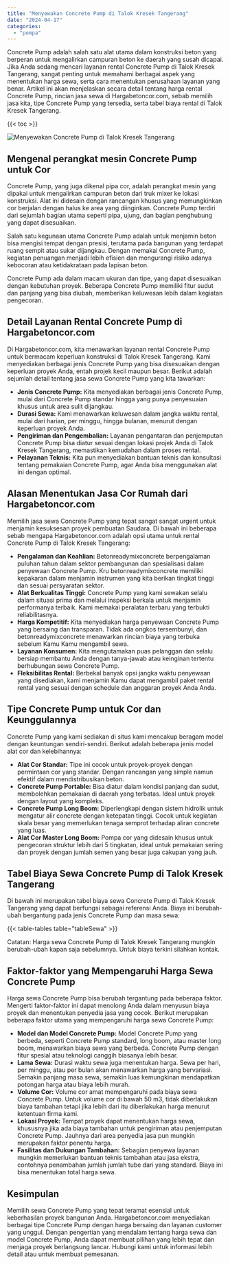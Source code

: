 ```yaml
---
title: "Menyewakan Concrete Pump di Talok Kresek Tangerang"
date: "2024-04-17"
categories: 
  - "pompa"
---
```




Concrete Pump adalah salah satu alat utama dalam konstruksi beton yang berperan untuk mengalirkan campuran beton ke daerah yang susah dicapai. Jika Anda sedang mencari layanan rental Concrete Pump di Talok Kresek Tangerang, sangat penting untuk memahami berbagai aspek yang menentukan harga sewa, serta cara menentukan perusahaan layanan yang benar. Artikel ini akan menjelaskan secara detail tentang harga rental Concrete Pump, rincian jasa sewa di Hargabetoncor.com, sebab memilih jasa kita, tipe Concrete Pump yang tersedia, serta tabel biaya rental di Talok Kresek Tangerang.

{{< toc >}}

![Menyewakan Concrete Pump di Talok Kresek Tangerang](https://hargareadymixid.github.io/pompa/concrete-pump%20(13).png)

## Mengenal perangkat mesin Concrete Pump untuk Cor

Concrete Pump, yang juga dikenal pipa cor, adalah perangkat mesin yang dipakai untuk mengalirkan campuran beton dari truk mixer ke lokasi konstruksi. Alat ini didesain dengan rancangan khusus yang memungkinkan cor berjalan dengan halus ke area yang diinginkan. Concrete Pump terdiri dari sejumlah bagian utama seperti pipa, ujung, dan bagian penghubung yang dapat disesuaikan.

Salah satu kegunaan utama Concrete Pump adalah untuk menjamin beton bisa mengisi tempat dengan presisi, terutama pada bangunan yang terdapat ruang sempit atau sukar dijangkau. Dengan memakai Concrete Pump, kegiatan penuangan menjadi lebih efisien dan mengurangi risiko adanya kebocoran atau ketidakrataan pada lapisan beton.

Concrete Pump ada dalam macam ukuran dan tipe, yang dapat disesuaikan dengan kebutuhan proyek. Beberapa Concrete Pump memiliki fitur sudut dan panjang yang bisa diubah, memberikan keluwesan lebih dalam kegiatan pengecoran.

## Detail Layanan Rental Concrete Pump di Hargabetoncor.com

Di Hargabetoncor.com, kita menawarkan layanan rental Concrete Pump untuk bermacam keperluan konstruksi di Talok Kresek Tangerang. Kami menyediakan berbagai jenis Concrete Pump yang bisa disesuaikan dengan keperluan proyek Anda, entah projek kecil maupun besar. Berikut adalah sejumlah detail tentang jasa sewa Concrete Pump yang kita tawarkan:

- **Jenis Concrete Pump:** Kita menyediakan berbagai jenis Concrete Pump, mulai dari Concrete Pump standar hingga yang punya penyesuaian khusus untuk area sulit dijangkau.
- **Durasi Sewa:** Kami menawarkan keluwesan dalam jangka waktu rental, mulai dari harian, per minggu, hingga bulanan, menurut dengan keperluan proyek Anda.
- **Pengiriman dan Pengembalian:** Layanan pengantaran dan penjemputan Concrete Pump bisa diatur sesuai dengan lokasi projek Anda di Talok Kresek Tangerang, memastikan kemudahan dalam proses rental.
- **Pelayanan Teknis:** Kita pun menyediakan bantuan teknis dan konsultasi tentang pemakaian Concrete Pump, agar Anda bisa menggunakan alat ini dengan optimal.

## Alasan Menentukan Jasa Cor Rumah dari Hargabetoncor.com

Memilih jasa sewa Concrete Pump yang tepat sangat sangat urgent untuk menjamin kesuksesan proyek pembuatan Saudara. Di bawah ini beberapa sebab mengapa Hargabetoncor.com adalah opsi utama untuk rental Concrete Pump di Talok Kresek Tangerang:

- **Pengalaman dan Keahlian:** Betonreadymixconcrete berpengalaman puluhan tahun dalam sektor pembangunan dan spesialisasi dalam penyewaan Concrete Pump. Kru betonreadymixconcrete memiliki kepakaran dalam menjamin instrumen yang kita berikan tingkat tinggi dan sesuai persyaratan sektor.
- **Alat Berkualitas Tinggi:** Concrete Pump yang kami sewakan selalu dalam situasi prima dan melalui inspeksi berkala untuk menjamin performanya terbaik. Kami memakai peralatan terbaru yang terbukti reliabilitasnya.
- **Harga Kompetitif:** Kita menyediakan harga penyewaan Concrete Pump yang bersaing dan transparan. Tidak ada ongkos tersembunyi, dan betonreadymixconcrete menawarkan rincian biaya yang terbuka sebelum Kamu Kamu mengambil sewa.
- **Layanan Konsumen:** Kita mengutamakan puas pelanggan dan selalu bersiap membantu Anda dengan tanya-jawab atau keinginan tertentu berhubungan sewa Concrete Pump.
- **Fleksibilitas Rental:** Berbekal banyak opsi jangka waktu penyewaan yang disediakan, kami menjamin Kamu dapat mengambil paket rental rental yang sesuai dengan schedule dan anggaran proyek Anda Anda.

## Tipe Concrete Pump untuk Cor dan Keunggulannya

Concrete Pump yang kami sediakan di situs kami mencakup beragam model dengan keuntungan sendiri-sendiri. Berikut adalah beberapa jenis model alat cor dan kelebihannya:

- **Alat Cor Standar:** Tipe ini cocok untuk proyek-proyek dengan permintaan cor yang standar. Dengan rancangan yang simple namun efektif dalam mendistribusikan beton.
- **Concrete Pump Portable:** Bisa diatur dalam kondisi panjang dan sudut, membolehkan pemakaian di daerah yang terbatas. Ideal untuk proyek dengan layout yang kompleks.
- **Concrete Pump Long Boom:** Diperlengkapi dengan sistem hidrolik untuk mengatur alir concrete dengan ketepatan tinggi. Cocok untuk kegiatan skala besar yang memerlukan tenaga semprot terhadap aliran concrete yang luas.
- **Alat Cor Master Long Boom:** Pompa cor yang didesain khusus untuk pengecoran struktur lebih dari 5 tingkatan, ideal untuk pemakaian sering dan proyek dengan jumlah semen yang besar juga cakupan yang jauh.

## Tabel Biaya Sewa Concrete Pump di Talok Kresek Tangerang

Di bawah ini merupakan tabel biaya sewa Concrete Pump di Talok Kresek Tangerang yang dapat berfungsi sebagai referensi Anda. Biaya ini berubah-ubah bergantung pada jenis Concrete Pump dan masa sewa:

{{< table-tables table="tableSewa" >}}

Catatan: Harga sewa Concrete Pump di Talok Kresek Tangerang mungkin berubah-ubah kapan saja sebelumnya. Untuk biaya terkini silahkan kontak.

## Faktor-faktor yang Mempengaruhi Harga Sewa Concrete Pump

Harga sewa Concrete Pump bisa berubah tergantung pada beberapa faktor. Mengerti faktor-faktor ini dapat menolong Anda dalam menyusun biaya proyek dan menentukan penyedia jasa yang cocok. Berikut merupakan beberapa faktor utama yang mempengaruhi harga sewa Concrete Pump:

- **Model dan Model Concrete Pump:** Model Concrete Pump yang berbeda, seperti Concrete Pump standard, long boom, atau master long boom, menawarkan biaya sewa yang berbeda. Concrete Pump dengan fitur spesial atau teknologi canggih biasanya lebih besar.
- **Lama Sewa:** Durasi waktu sewa juga menentukan harga. Sewa per hari, per minggu, atau per bulan akan menawarkan harga yang bervariasi. Semakin panjang masa sewa, semakin luas kemungkinan mendapatkan potongan harga atau biaya lebih murah.
- **Volume Cor:** Volume cor amat mempengaruhi pada biaya sewa Concrete Pump. Untuk volume cor di bawah 50 m3, tidak diberlakukan biaya tambahan tetapi jika lebih dari itu diberlakukan harga menurut ketentuan firma kami.
- **Lokasi Proyek:** Tempat proyek dapat menentukan harga sewa, khususnya jika ada biaya tambahan untuk pengiriman atau penjemputan Concrete Pump. Jauhnya dari area penyedia jasa pun mungkin merupakan faktor penentu harga.
- **Fasilitas dan Dukungan Tambahan:** Sebagian penyewa layanan mungkin memerlukan bantuan teknis tambahan atau jasa ekstra, contohnya penambahan jumlah jumlah tube dari yang standard. Biaya ini bisa menentukan total harga sewa.

## Kesimpulan

Memilih sewa Concrete Pump yang tepat teramat esensial untuk keberhasilan proyek bangunan Anda. Hargabetoncor.com menyediakan berbagai tipe Concrete Pump dengan harga bersaing dan layanan customer yang unggul. Dengan pengertian yang mendalam tentang harga sewa dan model Concrete Pump, Anda dapat membuat pilihan yang lebih tepat dan menjaga proyek berlangsung lancar. Hubungi kami untuk informasi lebih detail atau untuk membuat pemesanan.
